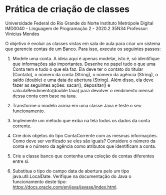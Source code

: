 # Prática de criação de classes

Universidade Federal do Rio Grande do Norte
Instituto Metrópole Digital
IMD0040 - Linguagem de Programação 2 - 2020.2 35N34
Professor: Vinicius Mendes

O objetivo é evoluir as classes vistas em sala de aula para criar um sistema que gerencie contas de um Banco. Para isso, execute os seguintes passos:

1. Modele uma conta. A ideia aqui é apenas modelar, isto é, só identifique que informações são importantes. Desenhe no papel tudo o que uma Conta tem e tudo o que ela faz. Ela deve ter o contato do titular (Contato), o número da conta (String), o número da agência (String), o saldo (double) e uma data de abertura (String). Além disso, ela deve fazer as seguintes ações: sacar(), depositar() e calculaRendimento(double taxa) para devolver o rendimento mensal dessa conta com base na taxa.

2. Transforme o modelo acima em uma classe Java e teste o seu funcionamento.

3. Implemente um método que exiba na tela todos os dados da conta corrente.

4. Crie dois objetos do tipo ContaCorrente com as mesmas informações. Como deve ser verificado se eles são iguais? Considere o número da conta e o número da agência  como atributos que identificam a conta.

5. Crie a classe banco que contenha uma coleção de contas diferentes entre si.

6. Substitua o tipo do campo data de abertura pelo um tipo java.util.LocalDate. Verifique na documentação do Java o funcionamento deste tipo: https://docs.oracle.com/en/java/javase/index.html.
